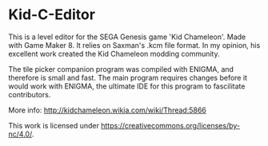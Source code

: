 # Kid-C-Editor

This is a level editor for the SEGA Genesis game 'Kid Chameleon'. Made with Game Maker 8. It relies on Saxman's .kcm file format. In my opinion, his excellent work created the Kid Chameleon modding community.

The tile picker companion program was compiled with ENIGMA, and therefore is small and fast.
The main program requires changes before it would work with ENIGMA, the ultimate IDE for this program to fascilitate contributors.

More info: http://kidchameleon.wikia.com/wiki/Thread:5866

This work is licensed under https://creativecommons.org/licenses/by-nc/4.0/.
